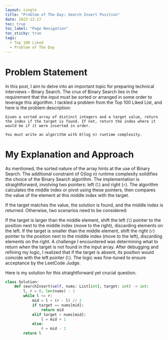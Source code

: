 ```yaml
---
layout: single
title: "Problem of The Day: Search Insert Position"
date: 2023-12-27
toc: true
toc_label: "Page Navigation"
toc_sticky: true
tags:
  - Top 100 Liked
  - Problem of The Day
---
```

# Problem Statement
In this post, I aim to delve into an important topic for preparing technical interviews – Binary Search. The crux of Binary Search lies in the requirement that the input must be sorted or arranged in some order to leverage this algorithm. I tackled a problem from the Top 100 Liked List, and here is the problem description:
```
Given a sorted array of distinct integers and a target value, return the index if the target is found. If not, return the index where it would be if it were inserted in order.

You must write an algorithm with O(log n) runtime complexity.
```

# My Explanation and Approach
As mentioned, the sorted nature of the array hints at the use of Binary Search. The additional constraint of O(log n) runtime complexity solidifies the choice of the Binary Search algorithm. The implementation is straightforward, involving two pointers: left (`l`) and right (`r`). The algorithm calculates the middle index or pivot using these pointers, then compares the value of the element at this middle index with the target.

If the target matches the value, the solution is found, and the middle index is returned. Otherwise, two scenarios need to be considered:

If the target is larger than the middle element, shift the left (`l`) pointer to the position next to the middle index (move to the right), discarding elements on the left.
If the target is smaller than the middle element, shift the right (`r`) pointer to the position next to the middle index (move to the left), discarding elements on the right.
A challenge I encountered was determining what to return when the target is not found in the input array. After debugging and refining my logic, I realized that if the target is absent, its position would coincide with the left pointer (`l`). The logic was fine-tuned to ensure acceptance by the LeetCode Judge.

Here is my solution for this straightforward yet crucial question.

```python
class Solution:
    def searchInsert(self, nums: List[int], target: int) -> int:
        l, r = 0, len(nums) - 1
        while l <= r:
            mid = l + (r - l) // 2
            if target == nums[mid]:
                return mid
            elif target > nums[mid]:
                l = mid + 1
            else:
                r = mid - 1
        return l
```